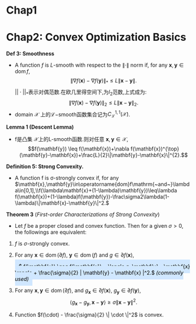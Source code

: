 # Chap1
# Chap2: Convex Optimization Basics
**Def 3: Smoothness**
- A function $f\mathrm{~is~}L\text{-smooth with respect to the }\|\cdot\|$
norm if, for any $\mathbf{x},\mathbf{y}\in\operatorname{dom}f$,
$$\|\nabla f(\mathbf{x})-\nabla f(\mathbf{y})\|_*\leq L\|\mathbf{x}-\mathbf{y}\|.$$
$||\cdot||_*$表示对偶范数.在欧几里得空间下,为$l_2$范数,上式成为:
$$\|\nabla f(\mathbf{x})-\nabla f(\mathbf{y})\|_2\leq L\|\mathbf{x}-\mathbf{y}\|_2.$$
- domain $\mathcal{X}$ 上的$\mathcal{L}-$smooth函数集合记为$C_{\mathcal{L}}^{1,1}(\mathcal{X})$.


**Lemma 1 (Descent Lemma)**
- f是凸集 $\mathcal{X}$上的L-smooth函数.则对任意 $\mathbf{x},\mathbf{y}\in\mathcal{X}$,
$$f(\mathbf{y}) \leq f(\mathbf{x})+\nabla f(\mathbf{x})^{\top}(\mathbf{y}-\mathbf{x})+\frac{L}{2}\|\mathbf{y}-\mathbf{x}\|^{2}.$$

**Definition 5: Strong Convexity.**
- A function f is σ-strongly convex if, for any $\mathbf{x},\mathbf{y}\in\operatorname{dom}f\mathrm{~and~}\lambda\in[0,1],\\f(\lambda\mathbf{x}+(1-\lambda)\mathbf{y})\leq\lambda f(\mathbf{x})+(1-\lambda)f(\mathbf{y})-\frac\sigma2\lambda(1-\lambda)\|\mathbf{x}-\mathbf{y}\|^2.$

**Theorem 3** (*First-order Characterizations of Strong Convexity*)
- Let $f$ be a proper closed and convex function. Then for a given $\sigma > 0$, the followings are equivalent:

1. $f$ is $\sigma$-strongly convex.

2. For any $\mathbf{x} \in \operatorname{dom}(\partial f)$, $\mathbf{y} \in \operatorname{dom}(f)$ and $g \in \partial f(\mathbf{x})$,
   
   <span style="background-color: #D0E7FF; color: black; padding: 10px;">$
   f(\mathbf{y}) \geq f(\mathbf{x}) + \langle g, \mathbf{y} - \mathbf{x} \rangle + \frac{\sigma}{2} \| \mathbf{y} - \mathbf{x} \|^2.$
   *(commonly used)*

3. For any $\mathbf{x}, \mathbf{y} \in \operatorname{dom}(\partial f)$, and $g_{\mathbf{x}} \in \partial f(\mathbf{x})$, $g_{\mathbf{y}} \in \partial f(\mathbf{y})$,
   $$
   \langle g_{\mathbf{x}} - g_{\mathbf{y}}, \mathbf{x} - \mathbf{y} \rangle \geq \sigma \| \mathbf{x} - \mathbf{y} \|^2.
   $$

4. Function $f(\cdot) - \frac{\sigma}{2} \| \cdot \|^2$ is convex.
